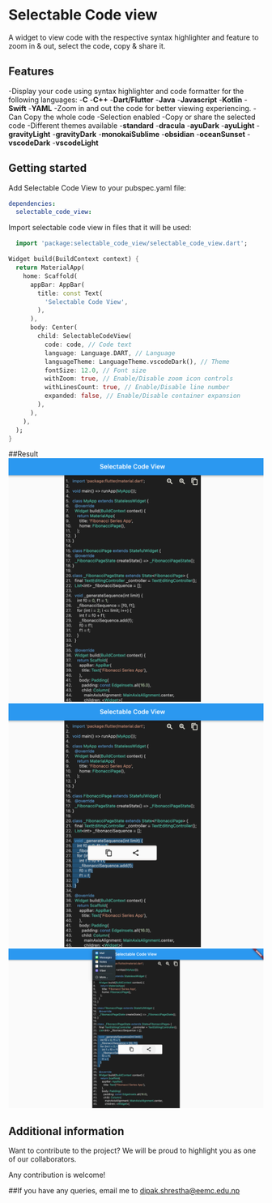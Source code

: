 <!--
This README describes the package. If you publish this package to pub.dev,
this README's contents appear on the landing page for your package.

For information about how to write a good package README, see the guide for
[writing package pages](https://dart.dev/guides/libraries/writing-package-pages).

For general information about developing packages, see the Dart guide for
[creating packages](https://dart.dev/guides/libraries/create-library-packages)
and the Flutter guide for
[developing packages and plugins](https://flutter.dev/developing-packages).
-->

# Selectable Code view

A widget to view code with the respective syntax highlighter and feature to zoom in & out, select the code, copy & share it.

## Features
-Display your code using syntax highlighter and code formatter for the following languages:
    -**C**
    -**C++**
    -**Dart/Flutter**
    -**Java**
    -**Javascript**
    -**Kotlin**
    -**Swift**
    -**YAML**
-Zoom in and out the code for better viewing experiencing.
-Can Copy the whole code
-Selection enabled
-Copy or share the selected code
-Different themes available
    -**standard**
    -**dracula**
    -**ayuDark**
    -**ayuLight**
    -**gravityLight**
    -**gravityDark**
    -**monokaiSublime**
    -**obsidian**
    -**oceanSunset**
    -**vscodeDark**
    -**vscodeLight**

## Getting started

Add Selectable Code View to your pubspec.yaml file:

```yaml
dependencies:
  selectable_code_view:
```

Import selectable code view in files that it will be used:

```dart
  import 'package:selectable_code_view/selectable_code_view.dart';
```
```dart
Widget build(BuildContext context) {
  return MaterialApp(
    home: Scaffold(
      appBar: AppBar(
        title: const Text(
          'Selectable Code View',
        ),
      ),
      body: Center(
        child: SelectableCodeView(
          code: code, // Code text
          language: Language.DART, // Language
          languageTheme: LanguageTheme.vscodeDark(), // Theme
          fontSize: 12.0, // Font size
          withZoom: true, // Enable/Disable zoom icon controls
          withLinesCount: true, // Enable/Disable line number
          expanded: false, // Enable/Disable container expansion
        ),
      ),
    ),
  );
}
```
##Result
![alt text](https://github.com/DipakShrestha-ADS/selctable_code_view/blob/dev/screenshots/main.png)
![alt text](https://github.com/DipakShrestha-ADS/selctable_code_view/blob/dev/screenshots/with_copy_share.png)
![alt text](https://github.com/DipakShrestha-ADS/selctable_code_view/blob/dev/screenshots/share.png)

## Additional information
Want to contribute to the project? We will be proud to highlight you as one of our collaborators.

Any contribution is welcome!

##If you have any queries, email me to dipak.shrestha@eemc.edu.np
